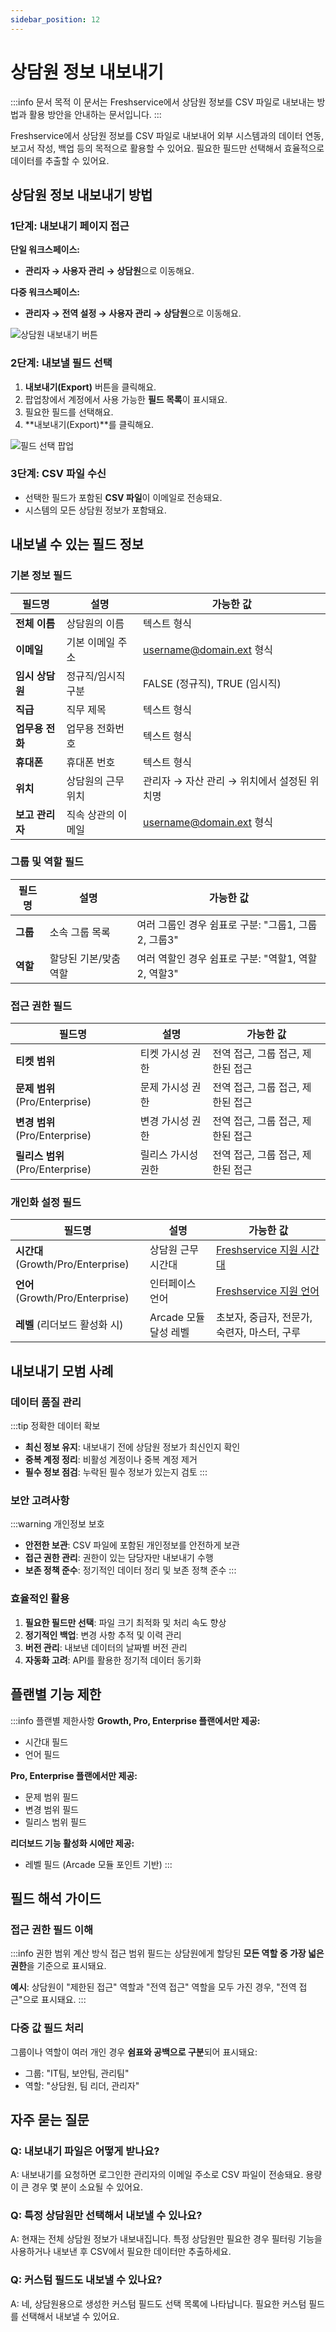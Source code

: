 ```yaml
---
sidebar_position: 12
---
```


# 상담원 정보 내보내기

:::info 문서 목적
이 문서는 Freshservice에서 상담원 정보를 CSV 파일로 내보내는 방법과 활용 방안을 안내하는 문서입니다.
:::

Freshservice에서 상담원 정보를 CSV 파일로 내보내어 외부 시스템과의 데이터 연동, 보고서 작성, 백업 등의 목적으로 활용할 수 있어요. 필요한 필드만 선택해서 효율적으로 데이터를 추출할 수 있어요.

## 상담원 정보 내보내기 방법

### 1단계: 내보내기 페이지 접근

**단일 워크스페이스:**
- **관리자 → 사용자 관리 → 상담원**으로 이동해요.

**다중 워크스페이스:**
- **관리자 → 전역 설정 → 사용자 관리 → 상담원**으로 이동해요.

![상담원 내보내기 버튼](https://s3.amazonaws.com/cdn.freshdesk.com/data/helpdesk/attachments/production/37873250/original/bZd6ZN-La1peFwma0SAP6cW2IBnZoUbYeQ.png?1521788500)

### 2단계: 내보낼 필드 선택

1. **내보내기(Export)** 버튼을 클릭해요.
2. 팝업창에서 계정에서 사용 가능한 **필드 목록**이 표시돼요.
3. 필요한 필드를 선택해요.
4. **내보내기(Export)**를 클릭해요.

![필드 선택 팝업](https://s3.amazonaws.com/cdn.freshdesk.com/data/helpdesk/attachments/production/37696395/original/82CaVSRvQsUOMBGicQpGTjWF6f1wNiQtyg.png?1520943722)

### 3단계: CSV 파일 수신

- 선택한 필드가 포함된 **CSV 파일**이 이메일로 전송돼요.
- 시스템의 모든 상담원 정보가 포함돼요.

## 내보낼 수 있는 필드 정보

### 기본 정보 필드

| 필드명 | 설명 | 가능한 값 |
|--------|------|-----------|
| **전체 이름** | 상담원의 이름 | 텍스트 형식 |
| **이메일** | 기본 이메일 주소 | username@domain.ext 형식 |
| **임시 상담원** | 정규직/임시직 구분 | FALSE (정규직), TRUE (임시직) |
| **직급** | 직무 제목 | 텍스트 형식 |
| **업무용 전화** | 업무용 전화번호 | 텍스트 형식 |
| **휴대폰** | 휴대폰 번호 | 텍스트 형식 |
| **위치** | 상담원의 근무 위치 | 관리자 → 자산 관리 → 위치에서 설정된 위치명 |
| **보고 관리자** | 직속 상관의 이메일 | username@domain.ext 형식 |

### 그룹 및 역할 필드

| 필드명 | 설명 | 가능한 값 |
|--------|------|-----------|
| **그룹** | 소속 그룹 목록 | 여러 그룹인 경우 쉼표로 구분: "그룹1, 그룹2, 그룹3" |
| **역할** | 할당된 기본/맞춤 역할 | 여러 역할인 경우 쉼표로 구분: "역할1, 역할2, 역할3" |

### 접근 권한 필드

| 필드명 | 설명 | 가능한 값 |
|--------|------|-----------|
| **티켓 범위** | 티켓 가시성 권한 | 전역 접근, 그룹 접근, 제한된 접근 |
| **문제 범위** (Pro/Enterprise) | 문제 가시성 권한 | 전역 접근, 그룹 접근, 제한된 접근 |
| **변경 범위** (Pro/Enterprise) | 변경 가시성 권한 | 전역 접근, 그룹 접근, 제한된 접근 |
| **릴리스 범위** (Pro/Enterprise) | 릴리스 가시성 권한 | 전역 접근, 그룹 접근, 제한된 접근 |

### 개인화 설정 필드

| 필드명 | 설명 | 가능한 값 |
|--------|------|-----------|
| **시간대** (Growth/Pro/Enterprise) | 상담원 근무 시간대 | [Freshservice 지원 시간대](https://support.freshservice.com/support/solutions/articles/232302) |
| **언어** (Growth/Pro/Enterprise) | 인터페이스 언어 | [Freshservice 지원 언어](https://support.freshservice.com/support/solutions/articles/232303) |
| **레벨** (리더보드 활성화 시) | Arcade 모듈 달성 레벨 | 초보자, 중급자, 전문가, 숙련자, 마스터, 구루 |

## 내보내기 모범 사례

### 데이터 품질 관리

:::tip 정확한 데이터 확보
- **최신 정보 유지**: 내보내기 전에 상담원 정보가 최신인지 확인
- **중복 계정 정리**: 비활성 계정이나 중복 계정 제거
- **필수 정보 점검**: 누락된 필수 정보가 있는지 검토
:::

### 보안 고려사항

:::warning 개인정보 보호
- **안전한 보관**: CSV 파일에 포함된 개인정보를 안전하게 보관
- **접근 권한 관리**: 권한이 있는 담당자만 내보내기 수행
- **보존 정책 준수**: 정기적인 데이터 정리 및 보존 정책 준수
:::

### 효율적인 활용

1. **필요한 필드만 선택**: 파일 크기 최적화 및 처리 속도 향상
2. **정기적인 백업**: 변경 사항 추적 및 이력 관리
3. **버전 관리**: 내보낸 데이터의 날짜별 버전 관리
4. **자동화 고려**: API를 활용한 정기적 데이터 동기화

## 플랜별 기능 제한

:::info 플랜별 제한사항
**Growth, Pro, Enterprise 플랜에서만 제공:**
- 시간대 필드
- 언어 필드

**Pro, Enterprise 플랜에서만 제공:**
- 문제 범위 필드
- 변경 범위 필드
- 릴리스 범위 필드

**리더보드 기능 활성화 시에만 제공:**
- 레벨 필드 (Arcade 모듈 포인트 기반)
:::

## 필드 해석 가이드

### 접근 권한 필드 이해

:::info 권한 범위 계산 방식
접근 범위 필드는 상담원에게 할당된 **모든 역할 중 가장 넓은 권한**을 기준으로 표시돼요.

**예시**: 상담원이 "제한된 접근" 역할과 "전역 접근" 역할을 모두 가진 경우, "전역 접근"으로 표시돼요.
:::

### 다중 값 필드 처리

그룹이나 역할이 여러 개인 경우 **쉼표와 공백으로 구분**되어 표시돼요:
- 그룹: "IT팀, 보안팀, 관리팀"
- 역할: "상담원, 팀 리더, 관리자"

## 자주 묻는 질문

### Q: 내보내기 파일은 어떻게 받나요?

A: 내보내기를 요청하면 로그인한 관리자의 이메일 주소로 CSV 파일이 전송돼요. 용량이 큰 경우 몇 분이 소요될 수 있어요.

### Q: 특정 상담원만 선택해서 내보낼 수 있나요?

A: 현재는 전체 상담원 정보가 내보내집니다. 특정 상담원만 필요한 경우 필터링 기능을 사용하거나 내보낸 후 CSV에서 필요한 데이터만 추출하세요.

### Q: 커스텀 필드도 내보낼 수 있나요?

A: 네, 상담원용으로 생성한 커스텀 필드도 선택 목록에 나타납니다. 필요한 커스텀 필드를 선택해서 내보낼 수 있어요.

